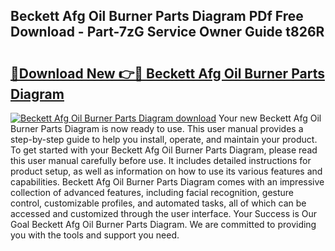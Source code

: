 ## Beckett Afg Oil Burner Parts Diagram PDf Free Download - Part-7zG Service Owner Guide t826R

# <h2><a href="http://dfjwar.blite.top/?on=Beckett+Afg+Oil+Burner+Parts+Diagram">🔗Download New 👉🔴 Beckett Afg Oil Burner Parts Diagram</a></h2>

[![Beckett Afg Oil Burner Parts Diagram download](https://i.imgur.com/lujVjoI.png)](http://dfjwar.blite.top/?on=Beckett+Afg+Oil+Burner+Parts+Diagram)
Your new Beckett Afg Oil Burner Parts Diagram is now ready to use. This user manual provides a step-by-step guide to help you install, operate, and maintain your product. To get started with your Beckett Afg Oil Burner Parts Diagram, please read this user manual carefully before use. It includes detailed instructions for product setup, as well as information on how to use its various features and capabilities. Beckett Afg Oil Burner Parts Diagram comes with an impressive collection of advanced features, including facial recognition, gesture control, customizable profiles, and automated tasks, all of which can be accessed and customized through the user interface. Your Success is Our Goal Beckett Afg Oil Burner Parts Diagram. We are committed to providing you with the tools and support you need.
